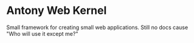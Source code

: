 # Antony Web Kernel
Small framework for creating small web applications.
Still no docs cause "Who will use it except me?"
